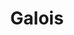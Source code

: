 ---
blog: https://galois.com/blog
codehost: https://github.com/https://github.com/GaloisInc
googleplus: https://plus.google.com/+GaloisInc
linkedin: https://linkedin.com/company/galois-inc-
logohandle: galois
sort: galois
title: Galois
twitter: https://x.com/galois
website: https://galois.com/
youtube: https://youtube.com/galoisinc
---